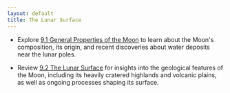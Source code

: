 ```yaml
---
layout: default
title: The Lunar Surface
---
```


- Explore [9.1 General Properties of the Moon](https://openstax.org/books/astronomy-2e/pages/9-1-general-properties-of-the-moon) to learn about the Moon's composition, its origin, and recent discoveries about water deposits near the lunar poles.

- Review [9.2 The Lunar Surface](https://openstax.org/books/astronomy-2e/pages/9-2-the-lunar-surface) for insights into the geological features of the Moon, including its heavily cratered highlands and volcanic plains, as well as ongoing processes shaping its surface.

